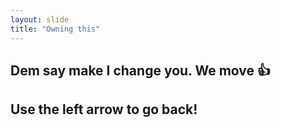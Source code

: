 ```yaml
---
layout: slide
title: "Owning this"
---
```

Dem say make I change you. We move :+1:
---
Use the left arrow to go back!
---
